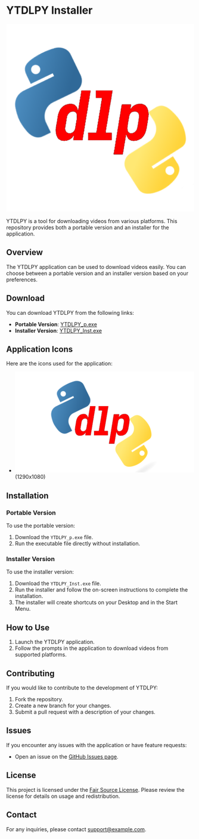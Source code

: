 # YTDLPY Installer

![YTDLPY Logo](https://github.com/dddevid/YTDLPY/blob/main/icons/YTDLPY%20Logo.png?raw=true)  

YTDLPY is a tool for downloading videos from various platforms. This repository provides both a portable version and an installer for the application.

## Overview

The YTDLPY application can be used to download videos easily. You can choose between a portable version and an installer version based on your preferences.

## Download

You can download YTDLPY from the following links:

- **Portable Version**: [YTDLPY_p.exe](https://www.dropbox.com/scl/fi/5tkvqe8yeya552rv2rbog/YTDLPY.exe?rlkey=3bmrkdx5dw8elhul701a6dkn0&st=7wserins&dl=1)
- **Installer Version**: [YTDLPY_Inst.exe](https://github.com/dddevid/YTDLPY/releases/download/v1/YTDLPY_Inst.exe)

## Application Icons

Here are the icons used for the application:

- ![YTDLPY Icon](https://github.com/dddevid/YTDLPY/blob/main/icons/YTDLPY.png?raw=true) (1290x1080)

## Installation

### Portable Version

To use the portable version:
1. Download the `YTDLPY_p.exe` file.
2. Run the executable file directly without installation.

### Installer Version

To use the installer version:
1. Download the `YTDLPY_Inst.exe` file.
2. Run the installer and follow the on-screen instructions to complete the installation.
3. The installer will create shortcuts on your Desktop and in the Start Menu.

## How to Use

1. Launch the YTDLPY application.
2. Follow the prompts in the application to download videos from supported platforms.

## Contributing

If you would like to contribute to the development of YTDLPY:
1. Fork the repository.
2. Create a new branch for your changes.
3. Submit a pull request with a description of your changes.

## Issues

If you encounter any issues with the application or have feature requests:
- Open an issue on the [GitHub Issues page](https://github.com/dddevid/YTDLPY/issues).

## License

This project is licensed under the [Fair Source License](https://github.com/dddevid/YTDLPY/blob/main/License/License.txt). Please review the license for details on usage and redistribution.

## Contact

For any inquiries, please contact [support@example.com](mailto:support@example.com).
